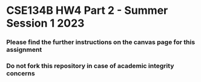 # CSE134B HW4 Part 2 - Summer Session 1 2023 

### Please find the further instructions on the canvas page for this assignment

### Do not fork this repository in case of academic integrity concerns
